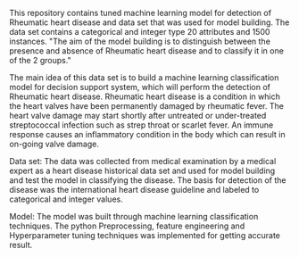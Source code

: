 This repository contains tuned machine learning model for detection of Rheumatic heart disease and data set that was used for model building. 
The data set contains a categorical and integer type 20 attributes and 1500 instances. 
"The aim of the model building is to distinguish between the presence and absence of Rheumatic heart disease and to classify it in one of the 2 groups."

The main idea of this data set is to build a machine learning classification model for decision support system, which
will perform the detection of Rheumatic heart disease. Rheumatic heart disease is a condition in which the heart valves have been permanently damaged by rheumatic fever. The heart valve damage may start shortly after untreated or under-treated streptococcal infection such as strep throat or scarlet fever. An immune response causes an inflammatory condition in the body which can result in on-going valve damage. 

Data set:
The data was collected from medical examination by a medical expert as a heart disease historical data set and used for model building and test the model in classifying the disease.  The basis for detection of the disease was the international heart disease guideline and labeled to categorical and integer values.

Model:
The model was built through machine learning classification techniques. The python Preprocessing, feature engineering and Hyperparameter tuning techniques was implemented for getting accurate result.  
